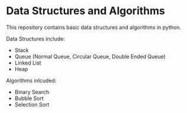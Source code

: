 # Data Structures and Algorithms

This repository contains basic data structures and algorithms in python.

Data Structures include:
- Stack
- Queue (Normal Queue, Circular Queue, Double Ended Queue)
- Linked List
- Heap

Algorithms inlcuded:
- Binary Search
- Bubble Sort
- Selection Sort
